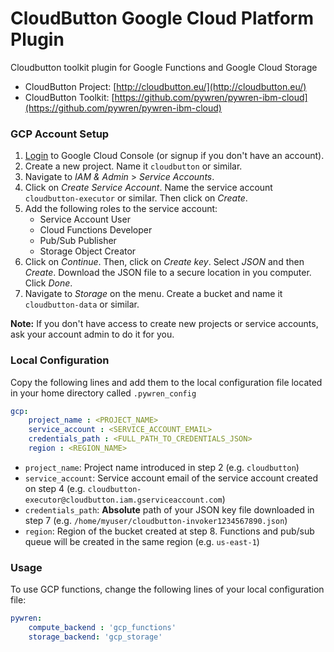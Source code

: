 # CloudButton Google Cloud Platform Plugin
Cloudbutton toolkit plugin for Google Functions and Google Cloud Storage

- CloudButton Project: [http://cloudbutton.eu/](http://cloudbutton.eu/)
- CloudButton Toolkit: [https://github.com/pywren/pywren-ibm-cloud](https://github.com/pywren/pywren-ibm-cloud)

### GCP Account Setup

 1. [Login](https://console.cloud.google.com) to Google Cloud Console (or signup if you don't have an account).
 2. Create a new project. Name it `cloudbutton` or similar.
 3. Navigate to *IAM & Admin* > *Service Accounts*.
 4. Click on *Create Service Account*. Name the service account `cloudbutton-executor` or similar. Then click on *Create*.
 6. Add the following roles to the service account:
	 - Service Account User
	 - Cloud Functions Developer
	 - Pub/Sub Publisher
	 - Storage Object Creator
 7. Click on *Continue*. Then, click on *Create key*. Select *JSON* and then *Create*. Download the JSON file to a secure location in you computer. Click *Done*.
 8. Navigate to *Storage* on the menu. Create a bucket and name it `cloudbutton-data` or similar.

**Note:**  If you don't have access to create new projects or service accounts, ask your account admin to do it for you.

### Local Configuration

Copy the following lines and add them to the local configuration file located in your home directory called `.pywren_config`

```yaml
gcp:
    project_name : <PROJECT_NAME>
    service_account : <SERVICE_ACCOUNT_EMAIL>
    credentials_path : <FULL_PATH_TO_CREDENTIALS_JSON>
    region : <REGION_NAME>
```

 - `project_name`: Project name introduced in step 2 (e.g. `cloudbutton`)
 - `service_account`: Service account email of the service account created on step 4 (e.g. `cloudbutton-executor@cloudbutton.iam.gserviceaccount.com`)
 - `credentials_path`: **Absolute** path of your JSON key file downloaded in step 7 (e.g. `/home/myuser/cloudbutton-invoker1234567890.json`)
 - `region`: Region of the bucket created at step 8. Functions and pub/sub queue will be created in the same region (e.g. `us-east-1`)

### Usage

To use GCP functions, change the following lines of your local configuration file:
```yaml
pywren:
    compute_backend : 'gcp_functions'
    storage_backend: 'gcp_storage'
```
